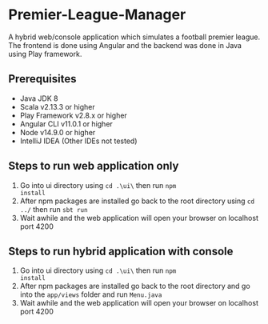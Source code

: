 # Premier-League-Manager

A hybrid web/console application which simulates a football premier league. The frontend is done using Angular and the backend was done in Java using Play framework.

## Prerequisites

 - Java JDK 8
 - Scala v2.13.3 or higher
 - Play Framework v2.8.x or higher
 - Angular CLI v11.0.1 or higher
 - Node v14.9.0 or higher
 - IntelliJ IDEA (Other IDEs not tested)

## Steps to run web application only

1. Go into ui directory using <code>cd .\ui\\</code> then run <code>npm install</code>
2. After npm packages are installed go back to the root directory using <code>cd ../</code> then run <code>sbt run</code>
3. Wait awhile and the web application will open your browser on localhost port 4200

## Steps to run hybrid application with console

1. Go into ui directory using <code>cd .\ui\\</code> then run <code>npm install</code>
2. After npm packages are installed go back to the root directory and go into the <code>app/views</code> folder and run <code>Menu.java</code>
3. Wait awhile and the web application will open your browser on localhost port 4200
